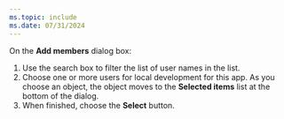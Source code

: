 ```yaml
---
ms.topic: include
ms.date: 07/31/2024
---
```

On the **Add members** dialog box:

1. Use the search box to filter the list of user names in the list.
1. Choose one or more users for local development for this app. As you choose an object, the object moves to the **Selected items** list at the bottom of the dialog.
1. When finished, choose the **Select** button.
